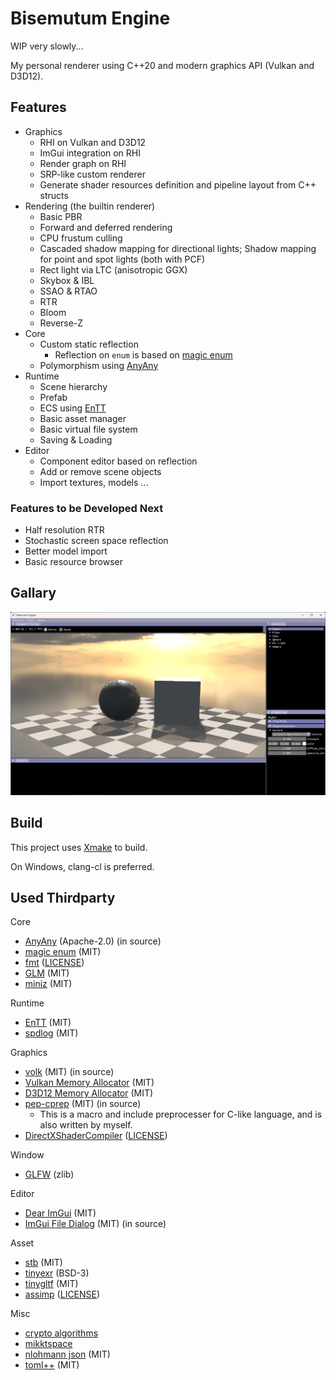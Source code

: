 # Bisemutum Engine

WIP very slowly...

My personal renderer using C++20 and modern graphics API (Vulkan and D3D12).

## Features

* Graphics
  * RHI on Vulkan and D3D12
  * ImGui integration on RHI
  * Render graph on RHI
  * SRP-like custom renderer
  * Generate shader resources definition and pipeline layout from C++ structs
* Rendering (the builtin renderer)
  * Basic PBR
  * Forward and deferred rendering
  * CPU frustum culling
  * Cascaded shadow mapping for directional lights; Shadow mapping for point and spot lights (both with PCF)
  * Rect light via LTC (anisotropic GGX)
  * Skybox & IBL
  * SSAO & RTAO
  * RTR
  * Bloom
  * Reverse-Z
* Core
  * Custom static reflection
    * Reflection on `enum` is based on [magic enum](https://github.com/Neargye/magic_enum)
  * Polymorphism using [AnyAny](https://github.com/kelbon/AnyAny)
* Runtime
  * Scene hierarchy
  * Prefab
  * ECS using [EnTT](https://github.com/skypjack/entt)
  * Basic asset manager
  * Basic virtual file system
  * Saving & Loading
* Editor
  * Component editor based on reflection
  * Add or remove scene objects
  * Import textures, models ...

### Features to be Developed Next

* Half resolution RTR
* Stochastic screen space reflection
* Better model import
* Basic resource browser

## Gallary

![](./images/show1.png)

## Build

This project uses [Xmake](https://xmake.io/) to build.

On Windows, clang-cl is preferred.

## Used Thirdparty

Core

* [AnyAny](https://github.com/kelbon/AnyAny) (Apache-2.0) (in source)
* [magic enum](https://github.com/Neargye/magic_enum) (MIT)
* [fmt](https://github.com/fmtlib/fmt) ([LICENSE](https://github.com/fmtlib/fmt/blob/master/LICENSE))
* [GLM](https://github.com/g-truc/glm) (MIT)
* [miniz](https://github.com/richgel999/miniz) (MIT)

Runtime

* [EnTT](https://github.com/skypjack/entt) (MIT)
* [spdlog](https://github.com/gabime/spdlog) (MIT)

Graphics

* [volk](https://github.com/zeux/volk) (MIT) (in source)
* [Vulkan Memory Allocator](https://github.com/GPUOpen-LibrariesAndSDKs/VulkanMemoryAllocator) (MIT)
* [D3D12 Memory Allocator](https://github.com/GPUOpen-LibrariesAndSDKs/D3D12MemoryAllocator) (MIT)
* [pep-cprep](https://github.com/PepcyCh/pep-cprep) (MIT) (in source)
  * This is a macro and include preprocesser for C-like language, and is also written by myself.
* [DirectXShaderCompiler](https://github.com/microsoft/DirectXShaderCompiler) ([LICENSE](https://github.com/microsoft/DirectXShaderCompiler/blob/main/LICENSE.TXT))

Window

* [GLFW](https://github.com/glfw/glfw) (zlib)

Editor

* [Dear ImGui](https://github.com/ocornut/imgui) (MIT)
* [ImGui File Dialog](https://github.com/aiekick/ImGuiFileDialog) (MIT) (in source)

Asset

* [stb](https://github.com/nothings/stb) (MIT)
* [tinyexr](https://github.com/syoyo/tinyexr) (BSD-3)
* [tinygltf](https://github.com/syoyo/tinygltf) (MIT)
* [assimp](https://github.com/assimp/assimp) ([LICENSE](https://github.com/assimp/assimp/blob/master/LICENSE))

Misc

* [crypto algorithms](https://github.com/KorewaWatchful/crypto-algorithms)
* [mikktspace](https://github.com/mmikk/MikkTSpace)
* [nlohmann json](https://github.com/nlohmann/json) (MIT)
* [toml++](https://github.com/marzer/tomlplusplus) (MIT)

